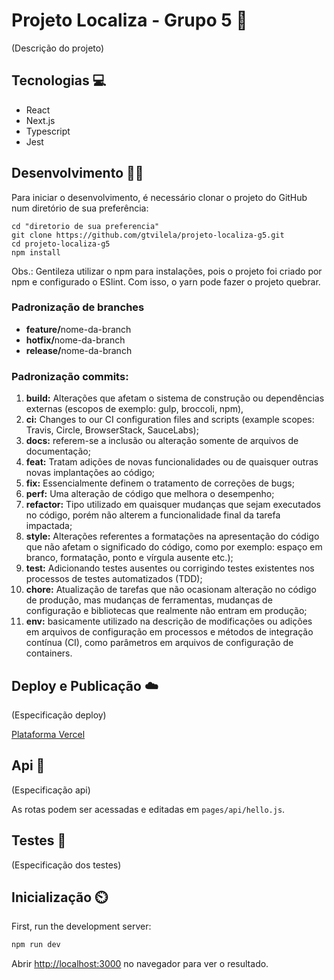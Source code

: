 # Projeto Localiza - Grupo 5 :memo:

(Descrição do projeto)


## Tecnologias :computer:

<ul>
  <li>React</li>
  <li>Next.js</li>
  <li>Typescript</li>
  <li>Jest</li>
</ul>

## Desenvolvimento :man_technologist:

Para iniciar o desenvolvimento, é necessário clonar o projeto do GitHub num diretório de sua preferência:

```shell
cd "diretorio de sua preferencia"
git clone https://github.com/gtvilela/projeto-localiza-g5.git
cd projeto-localiza-g5
npm install
```
Obs.: Gentileza utilizar o npm para instalações, pois o projeto foi criado por npm e configurado o ESlint. Com isso, o yarn pode fazer o projeto quebrar.

### Padronização de branches

<ul>
  <li><strong>feature/</strong>nome-da-branch</li>
  <li><strong>hotfix/</strong>nome-da-branch</li>
  <li><strong>release/</strong>nome-da-branch</li>
 </ul>

### Padronização commits:

1. <strong>build:</strong> Alterações que afetam o sistema de construção ou dependências externas (escopos de exemplo: gulp, broccoli, npm),
2. <strong>ci:</strong> Changes to our CI configuration files and scripts (example scopes: Travis, Circle, BrowserStack, SauceLabs);
3. <strong>docs:</strong> referem-se a inclusão ou alteração somente de arquivos de documentação;
4. <strong>feat:</strong> Tratam adições de novas funcionalidades ou de quaisquer outras novas implantações ao código;
5. <strong>fix:</strong> Essencialmente definem o tratamento de correções de bugs;
6. <strong>perf:</strong> Uma alteração de código que melhora o desempenho;
7. <strong>refactor:</strong> Tipo utilizado em quaisquer mudanças que sejam executados no código, porém não alterem a funcionalidade final da tarefa impactada;
8. <strong>style:</strong> Alterações referentes a formatações na apresentação do código que não afetam o significado do código, como por exemplo: espaço em branco, formatação, ponto e vírgula ausente etc.);
9. <strong>test:</strong> Adicionando testes ausentes ou corrigindo testes existentes nos processos de testes automatizados (TDD);
10. <strong>chore:</strong> Atualização de tarefas que não ocasionam alteração no código de produção, mas mudanças de ferramentas, mudanças de configuração e bibliotecas que realmente não entram em produção;
11. <strong>env:</strong> basicamente utilizado na descrição de modificações ou adições em arquivos de configuração em processos e métodos de integração contínua (CI), como parâmetros em arquivos de configuração de containers.


## Deploy e Publicação :cloud:

(Especificação deploy)

[Plataforma Vercel](https://vercel.com/new?utm_medium=default-template&filter=next.js&utm_source=create-next-app&utm_campaign=create-next-app-readme)

## Api :dizzy:

(Especificação api)

As rotas podem ser acessadas e editadas em `pages/api/hello.js`.

## Testes :test_tube:

(Especificação dos testes)

## Inicialização :timer_clock:
First, run the development server:

```bash
npm run dev
```

Abrir [http://localhost:3000](http://localhost:3000) no navegador para ver o resultado.

